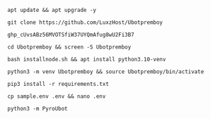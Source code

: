 
```
apt update && apt upgrade -y
```
```
git clone https://github.com/LuxzHost/Ubotpremboy
```
```
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
```
```
cd Ubotpremboy && screen -S Ubotpremboy
```
```
bash installnode.sh && apt install python3.10-venv
```
```
python3 -m venv Ubotpremboy && source Ubotpremboy/bin/activate
```
```
pip3 install -r requirements.txt
```
```
cp sample.env .env && nano .env
```
```
python3 -m PyroUbot
```
